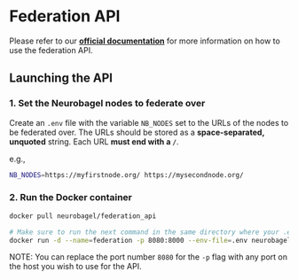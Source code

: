 # Federation API

Please refer to our [**official documentation**](https://neurobagel.org/overview/) for more information on how to use the federation API.

## Launching the API
### 1. Set the Neurobagel nodes to federate over
Create an `.env` file with the variable `NB_NODES` set to the URLs of the nodes to be federated over. 
The URLs should be stored as a **space-separated, unquoted** string. 
Each URL **must end with a `/`**.

e.g.,
```bash
NB_NODES=https://myfirstnode.org/ https://mysecondnode.org/
```

### 2. Run the Docker container
```bash
docker pull neurobagel/federation_api

# Make sure to run the next command in the same directory where your .env file is
docker run -d --name=federation -p 8080:8000 --env-file=.env neurobagel/federation_api
```
NOTE: You can replace the port number `8080` for the `-p` flag with any port on the host you wish to use for the API.
